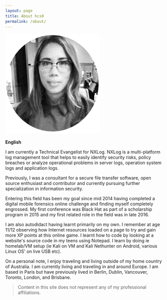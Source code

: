 ```yaml
---
layout: page
title: About hcs0
permalink: /about/
---
```


![Author](/assets/images/author.png)

**English**

I am currently a Technical Evangelist for NXLog. NXLog is a multi-platform log management tool that helps to easily identify security risks, policy breaches or analyze operational problems in server logs, operation system logs and application logs.

Previously, I was a consultant for a secure file transfer software, open source
enthusiast and contributor and currently pursuing further specialization in
information security.

Entering this field has been my goal since mid 2014 having completed a digital
mobile forensics online challenge and finding myself completely engrossed. My
first conference was Black Hat as part of a scholarship program in 2015 and my
first related role in the field was in late 2016.

I am also autodidact having learnt primarily on my own. I remember at age
11/12 observing how Internet resources loaded on a page to try and gain more XP
points at this online game. I learnt how to code by looking at a website's
source code in my teens using Notepad.  I learn by doing ie homelab/VM setup
(ie Kali on VM and Kali Nethunter on Android, various Linux OS' on live USB
etc).

On a personal note, I enjoy traveling and living outside of my home country of
Australia. I am currently living and traveling in and around Europe.  I am
based in Paris but have previously lived in Berlin, Dublin, Vancouver, Toronto,
London, and Brisbane.

> Content in this site does not represent any of my professional affiliations.
